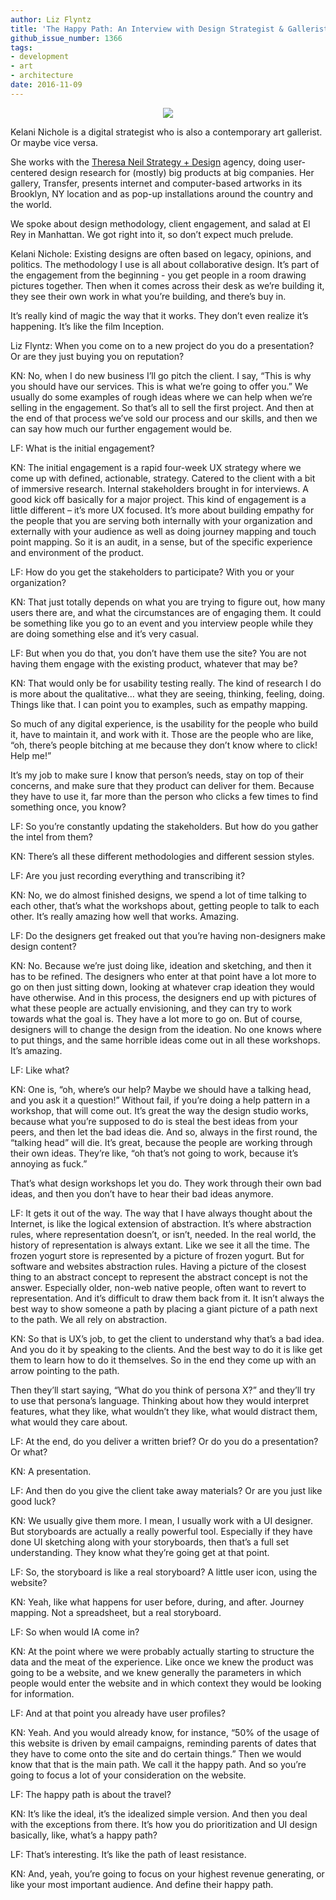 ```yaml
---
author: Liz Flyntz
title: 'The Happy Path: An Interview with Design Strategist & Gallerist Kelani Nichole'
github_issue_number: 1366
tags:
- development
- art
- architecture
date: 2016-11-09
---
```


<div class="separator" style="clear: both; text-align: center;"><img border="0" src="/blog/2016/11/happy-path-interview-kelani-nicole/happypath.jpg"/></div>

Kelani Nichole is a digital strategist who is also a contemporary art gallerist. Or maybe vice versa.

She works with the [Theresa Neil Strategy + Design](http://www.theresaneil.com/) agency, doing user-centered design research for (mostly) big products at big companies. Her gallery, Transfer, presents internet and computer-based artworks in its Brooklyn, NY location and as pop-up installations around the country and the world.

We spoke about design methodology, client engagement, and salad at El Rey in Manhattan. We got right into it, so don’t expect much prelude.

Kelani Nichole: Existing designs are often based on legacy, opinions, and politics. The methodology I use is all about collaborative design. It’s part of the engagement from the beginning - you get people in a room drawing pictures together. Then when it comes across their desk as we’re building it, they see their own work in what you’re building, and there’s buy in.

It’s really kind of magic the way that it works. They don’t even realize it’s happening. It’s like the film Inception.

Liz Flyntz: When you come on to a new project do you do a presentation? Or are they just buying you on reputation?

KN: No, when I do new business I’ll go pitch the client. I say, “This is why you should have our services. This is what we’re going to offer you.” We usually do some examples of rough ideas where we can help when we’re selling in the engagement. So that’s all to sell the first project. And then at the end of that process we’ve sold our process and our skills, and then we can say how much our further engagement would be.

LF: What is the initial engagement?

KN: The initial engagement is a rapid four-week UX strategy where we come up with defined, actionable, strategy. Catered to the client with a bit of immersive research. Internal stakeholders brought in for interviews. A good kick off basically for a major project. This kind of engagement is a little different – it’s more UX focused. It’s more about building empathy for the people that you are serving both internally with your organization and externally with your audience as well as doing journey mapping and touch point mapping. So it is an audit, in a sense, but of the specific experience and environment of the product.

LF: How do you get the stakeholders to participate? With you or your organization?

KN: That just totally depends on what you are trying to figure out, how many users there are, and what the circumstances are of engaging them. It could be something like you go to an event and you interview people while they are doing something else and it’s very casual.

LF: But when you do that, you don’t have them use the site? You are not having them engage with the existing product, whatever that may be?

KN: That would only be for usability testing really. The kind of research I do is more about the qualitative… what they are seeing, thinking, feeling, doing. Things like that. I can point you to examples, such as empathy mapping.

So much of any digital experience, is the usability for the people who build it, have to maintain it, and work with it. Those are the people who are like, “oh, there’s people bitching at me because they don’t know where to click! Help me!”

It’s my job to make sure I know that person’s needs, stay on top of their concerns, and make sure that they product can deliver for them. Because they have to use it, far more than the person who clicks a few times to find something once, you know?

LF: So you’re constantly updating the stakeholders. But how do you gather the intel from them?

KN: There’s all these different methodologies and different session styles.

LF: Are you just recording everything and transcribing it?

KN: No, we do almost finished designs, we spend a lot of time talking to each other, that’s what the workshops about, getting people to talk to each other. It’s really amazing how well that works. Amazing.

LF: Do the designers get freaked out that you’re having non-designers make design content?

KN: No. Because we’re just doing like, ideation and sketching, and then it has to be refined. The designers who enter at that point have a lot more to go on then just sitting down, looking at whatever crap ideation they would have otherwise. And in this process, the designers end up with pictures of what these people are actually envisioning, and they can try to work towards what the goal is. They have a lot more to go on. But of course, designers will to change the design from the ideation. No one knows where to put things, and the same horrible ideas come out in all these workshops. It’s amazing.

LF: Like what?

KN: One is, “oh, where’s our help? Maybe we should have a talking head, and you ask it a question!” Without fail, if you’re doing a help pattern in a workshop, that will come out. It’s great the way the design studio works, because what you’re supposed to do is steal the best ideas from your peers, and then let the bad ideas die. And so, always in the first round, the “talking head” will die. It’s great, because the people are working through their own ideas. They’re like, “oh that’s not going to work, because it’s annoying as fuck.”

That’s what design workshops let you do. They work through their own bad ideas, and then you don’t have to hear their bad ideas anymore.

LF: It gets it out of the way. The way that I have always thought about the Internet, is like the logical extension of abstraction. It’s where abstraction rules, where representation doesn’t, or isn’t, needed. In the real world, the history of representation is always extant. Like we see it all the time. The frozen yogurt store is represented by a picture of frozen yogurt. But for software and websites abstraction rules. Having a picture of the closest thing to an abstract concept to represent the abstract concept is not the answer. Especially older, non-web native people, often want to revert to representation. And it’s difficult to draw them back from it. It isn’t always the best way to show someone a path by placing a giant picture of a path next to the path. We all rely on abstraction.

KN: So that is UX’s job, to get the client to understand why that’s a bad idea. And you do it by speaking to the clients. And the best way to do it is like get them to learn how to do it themselves. So in the end they come up with an arrow pointing to the path.

Then they’ll start saying, “What do you think of persona X?” and they’ll try to use that persona’s language. Thinking about how they would interpret features, what they like, what wouldn’t they like, what would distract them, what would they care about.

LF: At the end, do you deliver a written brief? Or do you do a presentation? Or what?

KN: A presentation.

LF: And then do you give the client take away materials? Or are you just like good luck?

KN: We usually give them more. I mean, I usually work with a UI designer. But storyboards are actually a really powerful tool. Especially if they have done UI sketching along with your storyboards, then that’s a full set understanding. They know what they’re going get at that point.

LF: So, the storyboard is like a real storyboard? A little user icon, using the website?

KN: Yeah, like what happens for user before, during, and after. Journey mapping. Not a spreadsheet, but a real storyboard.

LF: So when would IA come in?

KN: At the point where we were probably actually starting to structure the data and the meat of the experience. Like once we knew the product was going to be a website, and we knew generally the parameters in which people would enter the website and in which context they would be looking for information.

LF: And at that point you already have user profiles?

KN: Yeah. And you would already know, for instance, “50% of the usage of this website is driven by email campaigns, reminding parents of dates that they have to come onto the site and do certain things.” Then we would know that that is the main path. We call it the happy path. And so you’re going to focus a lot of your consideration on the website.

LF: The happy path is about the travel?

KN: It’s like the ideal, it’s the idealized simple version. And then you deal with the exceptions from there. It’s how you do prioritization and UI design basically, like, what’s a happy path?

LF: That’s interesting. It’s like the path of least resistance.

KN: And, yeah, you’re going to focus on your highest revenue generating, or like your most important audience. And define their happy path.
